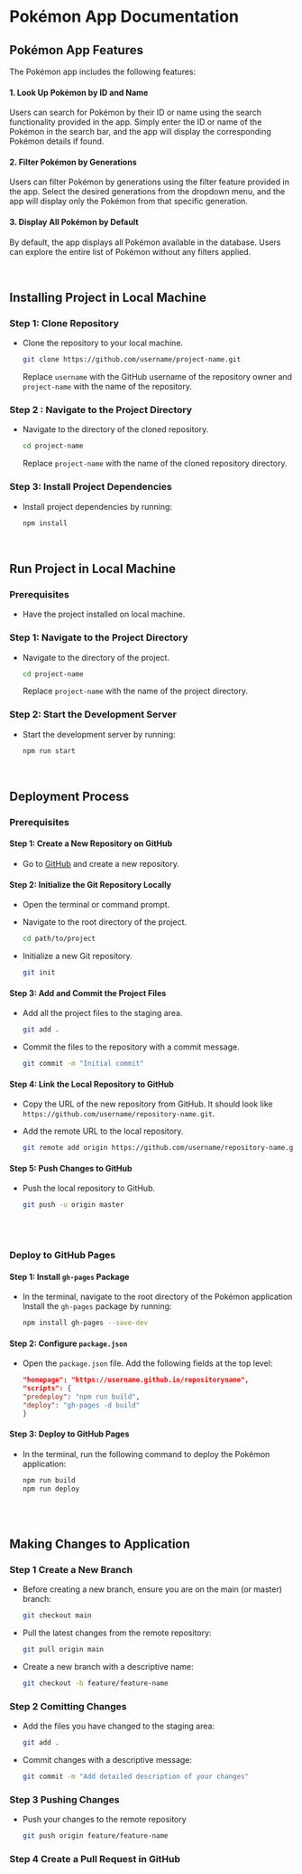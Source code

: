 # Pokémon App Documentation

## Pokémon App Features

The Pokémon app includes the following features:

#### 1. Look Up Pokémon by ID and Name

Users can search for Pokémon by their ID or name using the search functionality provided in the app. Simply enter the ID or name of the Pokémon in the search bar, and the app will display the corresponding Pokémon details if found.

#### 2. Filter Pokémon by Generations

Users can filter Pokémon by generations using the filter feature provided in the app. Select the desired generations from the dropdown menu, and the app will display only the Pokémon from that specific generation.

#### 3. Display All Pokémon by Default

By default, the app displays all Pokémon available in the database. Users can explore the entire list of Pokémon without any filters applied.

<br/>

## Installing Project in Local Machine

### Step 1: Clone Repository

- Clone the repository to your local machine.

  ```bash
  git clone https://github.com/username/project-name.git
  ```

  Replace `username` with the GitHub username of the repository owner and `project-name` with the name of the repository.

### Step 2 : Navigate to the Project Directory

- Navigate to the directory of the cloned repository.

  ```bash
  cd project-name
  ```

  Replace `project-name` with the name of the cloned repository directory.

### Step 3: Install Project Dependencies

- Install project dependencies by running:

  ```bash
  npm install
  ```

  <br/>

## Run Project in Local Machine

### Prerequisites

- Have the project installed on local machine.

### Step 1: Navigate to the Project Directory

- Navigate to the directory of the project.

  ```bash
  cd project-name
  ```

  Replace `project-name` with the name of the project directory.

### Step 2: Start the Development Server

- Start the development server by running:

  ```bash
  npm run start
  ```

  <br/>

## Deployment Process

### Prerequisites

#### Step 1: Create a New Repository on GitHub

- Go to [GitHub](https://github.com) and create a new repository.

#### Step 2: Initialize the Git Repository Locally

- Open the terminal or command prompt.
- Navigate to the root directory of the project.

  ```bash
  cd path/to/project
  ```

- Initialize a new Git repository.

  ```bash
  git init
  ```

#### Step 3: Add and Commit the Project Files

- Add all the project files to the staging area.

  ```bash
  git add .
  ```

- Commit the files to the repository with a commit message.

  ```bash
  git commit -m "Initial commit"
  ```

#### Step 4: Link the Local Repository to GitHub

- Copy the URL of the new repository from GitHub. It should look like `https://github.com/username/repository-name.git`.
- Add the remote URL to the local repository.

  ```bash
  git remote add origin https://github.com/username/repository-name.git
  ```

#### Step 5: Push Changes to GitHub

- Push the local repository to GitHub.

  ```bash
  git push -u origin master
  ```

  <br/>
  <br/>

### Deploy to GitHub Pages

#### Step 1: Install `gh-pages` Package

- In the terminal, navigate to the root directory of the Pokémon application Install the `gh-pages` package by running:

  ```bash
  npm install gh-pages --save-dev
  ```

#### Step 2: Configure `package.json`

- Open the `package.json` file. Add the following fields at the top level:

  ```json
  "homepage": "https://username.github.io/repositoryname",
  "scripts": {
  "predeploy": "npm run build",
  "deploy": "gh-pages -d build"
  }
  ```

#### Step 3: Deploy to GitHub Pages

- In the terminal, run the following command to deploy the Pokémon application:

  ```bash
  npm run build
  npm run deploy
  ```

  <br/>
  <br/>

## Making Changes to Application

### Step 1 Create a New Branch

- Before creating a new branch, ensure you are on the main (or master) branch:
  ```bash
  git checkout main
  ```
- Pull the latest changes from the remote repository:

  ```bash
  git pull origin main
  ```

- Create a new branch with a descriptive name:

  ```bash
  git checkout -b feature/feature-name
  ```

### Step 2 Comitting Changes

- Add the files you have changed to the staging area:
  ```bash
  git add .
  ```
- Commit changes with a descriptive message:
  ```bash
  git commit -m "Add detailed description of your changes"
  ```

### Step 3 Pushing Changes

- Push your changes to the remote repository
  ```bash
  git push origin feature/feature-name
  ```

### Step 4 Create a Pull Request in GitHub
